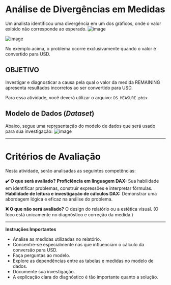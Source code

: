# Análise de Divergências em Medidas
Um analista identificou uma divergência em um dos gráficos, onde o valor exibido não corresponde ao esperado.
![image](https://github.com/user-attachments/assets/dae6ea96-cc5a-42c4-9c0d-9cfcef032666)

![image](https://github.com/user-attachments/assets/4e3bbca2-f75f-4bfb-a312-be25d3cc1975)

No exemplo acima, o problema ocorre exclusivamente quando o valor é convertido para USD.

## OBJETIVO

Investigar e diagnosticar a causa pela qual o valor da medida REMAINING apresenta resultados incorretos ao ser convertido para USD.

Para essa atividade, você deverá utilizar o arquivo:
```DS_MEASURE.pbix```

## Modelo de Dados (_Dataset_)
Abaixo, segue uma representação do modelo de dados que será usado para sua investigação:
![image](https://github.com/user-attachments/assets/11a5e7c0-dca2-4772-b5fe-fedaa2f960df)

---

# Critérios de Avaliação
Nesta atividade, serão analisadas as seguintes competências:

**✔️ O que será avaliado?**
**Proficiência em linguagem DAX:** Sua habilidade em identificar problemas, construir expressões e interpretar fórmulas.
**Habilidade de leitura e investigação de cálculos DAX:** Demonstrar uma abordagem lógica e eficaz na análise do problema.

**❌ O que não será avaliado?**
O design do relatório ou a estética visual.
(O foco está unicamente no diagnóstico e correção da medida.)

---

**Instruções Importantes**
* Analise as medidas utilizadas no relatório.
* Concentre-se especialmente nas que influenciam o cálculo da conversão para USD.
* Faça perguntas ao modelo.
* Explore as dependências entre as tabelas e medidas no modelo de dados.
* Documente sua investigação.
* A explicação clara do diagnóstico é tão importante quanto a solução.